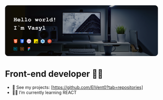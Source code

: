 ![ElVent0](https://github.com/ElVent0/ElVent0/blob/main/github-header.png)

# Front-end developer 🐱‍💻

- 📁 See my projects: [https://github.com/ElVent0?tab=repositories]
- 👨‍💻 I’m currently learning REACT
